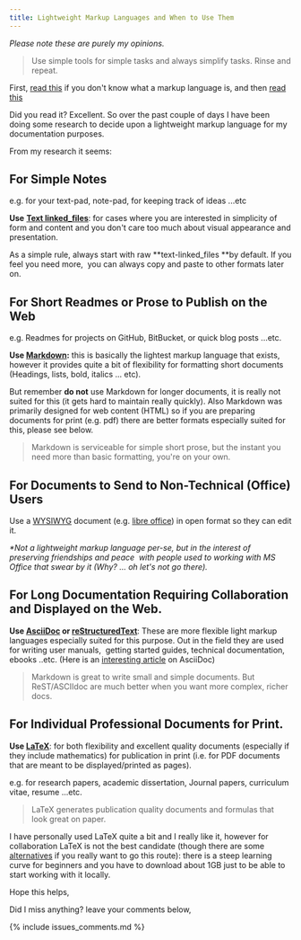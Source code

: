 ```yaml
---
title: Lightweight Markup Languages and When to Use Them
---
```


_Please note these are purely my opinions._

> Use simple tools for simple tasks and always simplify tasks. Rinse and repeat.

First, [read this](https://en.wikipedia.org/wiki/Markup_language) if you don't
know what a markup language is, and then 
[read this](https://en.wikipedia.org/wiki/Lightweight_markup_language) 

Did you read it? Excellent. So over the past couple of days I have been doing
some research to decide upon a lightweight markup language for my documentation
purposes.

From my research it seems:

## For Simple Notes

e.g. for your text-pad, note-pad, for keeping track of ideas ...etc

**Use** [**Text linked_files**](https://en.wikipedia.org/wiki/Text_file): for cases
where you are interested in simplicity of form and content and you don't care
too much about visual appearance and presentation.

As a simple rule, always start with raw **text-linked_files **by default. If you feel
you need more,  you can always copy and paste to other formats later on.

## For Short Readmes or Prose to Publish on the Web

e.g. Readmes for projects on GitHub, BitBucket, or quick blog posts ...etc.

**Use [Markdown](https://en.wikipedia.org/wiki/Markdown):** this is basically
the lightest markup language that exists, however it provides quite a bit of
flexibility for formatting short documents (Headings, lists, bold, italics ...
etc).

But remember **do not** use Markdown for longer documents, it is really not
suited for this (it gets hard to maintain really quickly). Also Markdown was
primarily designed for web content (HTML) so if you are preparing documents for
print (e.g. pdf) there are better formats especially suited for this, please see
below.

> Markdown is serviceable for simple short prose, but the instant you need more
> than basic formatting, you're on your own.

## For Documents to Send to Non-Technical (Office) Users

Use a [WYSIWYG](https://en.wikipedia.org/wiki/WYSIWYG) document 
(e.g. [libre office](https://en.wikipedia.org/wiki/LibreOffice)) 
in open format so they can edit it.

_*Not a lightweight markup language per-se, but in the interest of preserving
friendships and peace  with people used to working with MS Office that swear by
it (Why? ... oh let's not go there)._

## For Long Documentation Requiring Collaboration and Displayed on the Web.

**Use [AsciiDoc](http://www.methods.co.nz/asciidoc/) or
[reStructuredText](http://docutils.sourceforge.net/rst.html)**: These are more
flexible light markup languages especially suited for this purpose. Out in the
field they are used for writing user manuals,  getting started guides, technical
documentation, ebooks ..etc. (Here is an 
[interesting article](http://asciidoctor.org/docs/what-is-asciidoc/) on AsciiDoc)

> Markdown is great to write small and simple documents. But
> ReST/ASCIIdoc are much better when you want more complex, richer docs.

## For Individual Professional Documents for Print.

**Use [LaTeX](https://en.wikipedia.org/wiki/LaTeX)**: for both flexibility and
excellent quality documents (especially if they include mathematics) for
publication in print (i.e. for PDF documents that are meant to be
displayed/printed as pages).

e.g. for research papers, academic dissertation, Journal papers, curriculum
vitae, resume ...etc.

> LaTeX generates publication quality documents and formulas that look great on
> paper.

I have personally used LaTeX quite a bit and I really like it, however for
collaboration LaTeX is not the best candidate (though there are some
[alternatives](https://www.sharelatex.com/) if you really want to go this
route): there is a steep learning curve for beginners and you have to download
about 1GB just to be able to start working with it locally.

Hope this helps,

Did I miss anything? leave your comments below,

{% include issues_comments.md %}
